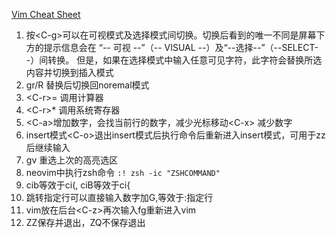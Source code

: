 [Vim Cheat Sheet](https://vim.rtorr.com/lang/zh_cn)  
1. 按\<C-g>可以在可视模式及选择模式间切换。切换后看到的唯一不同是屏幕下方的提示信息会在 
“-- 可视 --”（-- VISUAL --）及“--选择--”（--SELECT--）间转换。
但是，如果在选择模式中输入任意可见字符，此字符会替换所选内容并切换到插入模式
2. gr/R 替换后切换回noremal模式
3. \<C-r>= 调用计算器
4. \<C-r>* 调用系统寄存器
5. \<C-a>增加数字，会找当前行的数字，减少光标移动\<C-x> 减少数字
6. insert模式\<C-o>退出insert模式后执行命令后重新进入insert模式，可用于zz后继续输入
7. gv 重选上次的高亮选区
8. neovim中执行zsh命令 `:! zsh -ic "ZSHCOMMAND"`
9. cib等效于ci(, ciB等效于ci{
10. 跳转指定行可以直接输入数字加G,等效于:指定行
11. vim放在后台\<C-z>再次输入fg重新进入vim
12. ZZ保存并退出，ZQ不保存退出
<Counter/>
<script setup>
  // 局部注册组件
  import HelloWorld from '../components/HelloWorld.vue';
</script>
<HelloWorld/>
